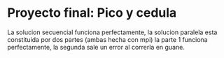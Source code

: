 # Proyecto final: Pico y cedula 
La solucion secuencial funciona perfectamente, la solucion paralela esta constituida por dos partes (ambas hecha con mpi) la parte 1 funciona perfectamente, la segunda sale un error al correrla en guane. 
